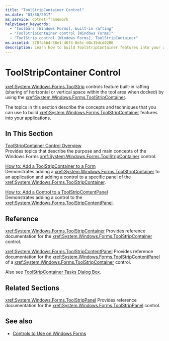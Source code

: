 ```yaml
---
title: "ToolStripContainer Control"
ms.date: "03/30/2017"
ms.service: dotnet-framework
helpviewer_keywords:
  - "toolbars [Windows Forms], built-in rafting"
  - "ToolStripContainer control [Windows Forms]"
  - "ToolStrip control [Windows Forms], ToolStripContainer"
ms.assetid: 378fa5b4-38e1-46f4-8e5c-d0c19dcd0200
description: Learn how to build ToolStripContainer features into your applications to give ToolStrip control features built-in rafting.
---
```

# ToolStripContainer Control

<xref:System.Windows.Forms.ToolStrip> controls feature built-in rafting (sharing of horizontal or vertical space within the tool area when docked) by using the <xref:System.Windows.Forms.ToolStripContainer>.

The topics in this section describe the concepts and techniques that you can use to build <xref:System.Windows.Forms.ToolStripContainer> features into your applications.

## In This Section

[ToolStripContainer Control Overview](toolstripcontainer-control-overview.md)\
Provides topics that describe the purpose and main concepts of the Windows Forms <xref:System.Windows.Forms.ToolStripContainer> control.

[How to: Add a ToolStripContainer to a Form](how-to-add-a-toolstripcontainer-to-a-form.md)\
Demonstrates adding a <xref:System.Windows.Forms.ToolStripContainer> to an application and adding a control to a specific panel of the <xref:System.Windows.Forms.ToolStripContainer>.

[How to: Add a Control to a ToolStripContentPanel](how-to-add-a-control-to-a-toolstripcontentpanel.md)\
Demonstrates adding a control to the <xref:System.Windows.Forms.ToolStripContentPanel>.

## Reference

<xref:System.Windows.Forms.ToolStripContainer>
Provides reference documentation for the <xref:System.Windows.Forms.ToolStripContainer> control.

<xref:System.Windows.Forms.ToolStripContentPanel>
Provides reference documentation for the <xref:System.Windows.Forms.ToolStripContentPanel> of a <xref:System.Windows.Forms.ToolStripContainer> control.

Also see [ToolStripContainer Tasks Dialog Box](/previous-versions/visualstudio/visual-studio-2010/ms233647(v=vs.100)).

## Related Sections

<xref:System.Windows.Forms.ToolStripPanel>
Provides reference documentation for the <xref:System.Windows.Forms.ToolStripPanel> control.

## See also

- [Controls to Use on Windows Forms](controls-to-use-on-windows-forms.md)
